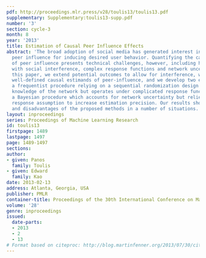 ```yaml
---
pdf: http://proceedings.mlr.press/v28/toulis13/toulis13.pdf
supplementary: Supplementary:toulis13-supp.pdf
number: '3'
section: cycle-3
month: 8
year: '2013'
title: Estimation of Causal Peer Influence Effects
abstract: 'The broad adoption of social media has generated interest in leveraging
  peer influence for inducing desired user behavior. Quantifying the causal effect
  of peer influence presents technical challenges, however, including how to deal
  with social interference, complex response functions and network uncertainty. In
  this paper, we extend potential outcomes to allow for interference, we introduce
  well-defined causal estimands of peer-influence, and we develop two estimation procedures:
  a frequentist procedure relying on a sequential randomization design that requires
  knowledge of the network but operates under complicated response functions, and
  a Bayesian procedure which accounts for network uncertainty but relies on a linear
  response assumption to increase estimation precision. Our results show the advantages
  and disadvantages of the proposed methods in a number of situations.'
layout: inproceedings
series: Proceedings of Machine Learning Research
id: toulis13
firstpage: 1489
lastpage: 1497
page: 1489-1497
sections: 
author:
- given: Panos
  family: Toulis
- given: Edward
  family: Kao
date: 2013-02-13
address: Atlanta, Georgia, USA
publisher: PMLR
container-title: Proceedings of the 30th International Conference on Machine Learning
volume: '28'
genre: inproceedings
issued:
  date-parts:
  - 2013
  - 2
  - 13
# Format based on citeproc: http://blog.martinfenner.org/2013/07/30/citeproc-yaml-for-bibliographies/
---
```

